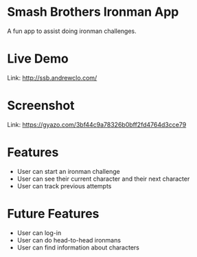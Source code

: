 # Smash Brothers Ironman App
A fun app to assist doing ironman challenges.

# Live Demo
Link: http://ssb.andrewclo.com/

# Screenshot 
Link: https://gyazo.com/3bf44c9a78326b0bff2fd4764d3cce79

# Features
- User can start an ironman challenge
- User can see their current character and their next character 
- User can track previous attempts 

# Future Features 
- User can log-in
- User can do head-to-head ironmans
- User can find information about characters

